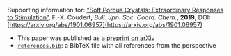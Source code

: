 Supporting information for: [“Soft Porous Crystals: Extraordinary Responses to Stimulation”](https://arxiv.org/abs/1901.06957), F.-X. Coudert, _Bull. Jpn. Soc. Coord. Chem._, **2019**, DOI: [https://arxiv.org/abs/1901.06957](https://arxiv.org/abs/1901.06957)


- This paper was published as a [preprint on arXiv](https://arxiv.org/abs/1901.06957)
- [`references.bib`](references.bib): a BibTeX file with all references from the perspective

